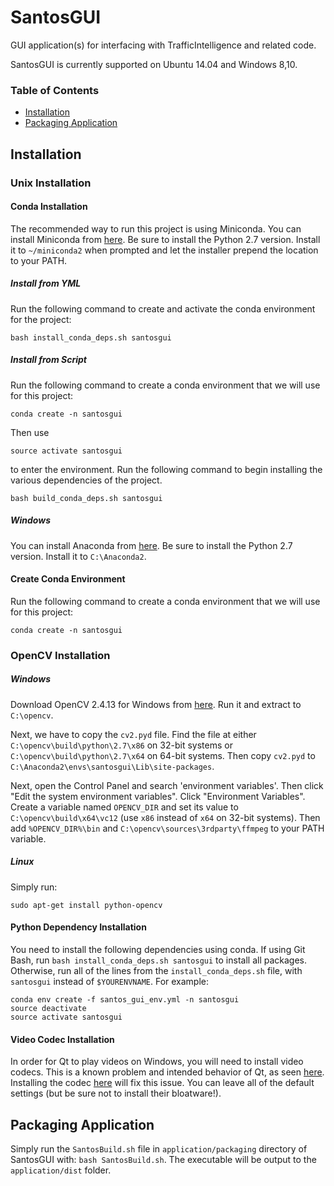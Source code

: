 # SantosGUI

GUI application(s) for interfacing with TrafficIntelligence and related code.

SantosGUI is currently supported on Ubuntu 14.04 and Windows 8,10.

### Table of Contents

- [Installation](#installation)
- [Packaging Application](#packaging-application)

## Installation

### Unix Installation

#### Conda Installation

The recommended way to run this project is using Miniconda. You can install Miniconda from [here](https://conda.io/miniconda.html). Be sure to install the Python 2.7 version. Install it to `~/miniconda2` when prompted and let the installer prepend the location to your PATH.

##### Install from YML

Run the following command to create and activate the conda environment for the project:

```
bash install_conda_deps.sh santosgui
```

##### Install from Script

Run the following command to create a conda environment that we will use for this project:

```
conda create -n santosgui
```

Then use 

```
source activate santosgui
```

to enter the environment. Run the following command to begin installing the various dependencies of the project.

```
bash build_conda_deps.sh santosgui
```


##### Windows

You can install Anaconda from [here](https://www.continuum.io/downloads#windows). Be sure to install the Python 2.7 version. Install it to `C:\Anaconda2`.

#### Create Conda Environment

Run the following command to create a conda environment that we will use for this project:

```
conda create -n santosgui
```

### OpenCV Installation

##### Windows

Download OpenCV 2.4.13 for Windows from [here](https://sourceforge.net/projects/opencvlibrary/files/opencv-win/2.4.13/opencv-2.4.13.exe/download). Run it and extract to `C:\opencv`.

Next, we have to copy the `cv2.pyd` file. Find the file at either `C:\opencv\build\python\2.7\x86` on 32-bit systems or `C:\opencv\build\python\2.7\x64` on 64-bit systems. Then copy `cv2.pyd` to `C:\Anaconda2\envs\santosgui\Lib\site-packages`.

Next, open the Control Panel and search 'environment variables'. Then click "Edit the system environment variables". Click "Environment Variables". Create a variable named `OPENCV_DIR` and set its value to `C:\opencv\build\x64\vc12` (use `x86` instead of `x64` on 32-bit systems). Then add `%OPENCV_DIR%\bin` and `C:\opencv\sources\3rdparty\ffmpeg` to your PATH variable.

##### Linux

Simply run:
```
sudo apt-get install python-opencv
```

#### Python Dependency Installation

You need to install the following dependencies using conda. If using Git Bash, run `bash install_conda_deps.sh santosgui` to install all packages. Otherwise, run all of the lines from the `install_conda_deps.sh` file, with `santosgui` instead of `$YOURENVNAME`. For example:

```
conda env create -f santos_gui_env.yml -n santosgui
source deactivate
source activate santosgui
```

#### Video Codec Installation

In order for Qt to play videos on Windows, you will need to install video codecs. This is a known problem and intended behavior of Qt, as seen [here](https://bugreports.qt.io/browse/QTBUG-51692). Installing the codec [here](http://www.codecguide.com/download_k-lite_codec_pack_basic.htm) will fix this issue. You can leave all of the default settings (but be sure not to install their bloatware!).

## Packaging Application

Simply run the `SantosBuild.sh` file in `application/packaging` directory of SantosGUI with: `bash SantosBuild.sh`. The executable will be output to the `application/dist` folder.
